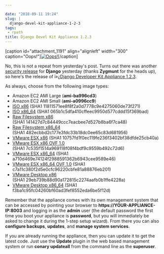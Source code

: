 ```yaml
---

date: "2010-09-11 19:24"
slug: |
  django-devel-kit-appliance-1-2-3
tags:
 - rpath
title: Django Devel Kit Appliance 1.2.3
---
```


\[caption id="attachment_1191" align="alignleft" width="300"
caption="Oops!"\][![Oops!](http://www.ogmaciel.com/wp-content/uploads/2010/09/508647245_178fc7941d-300x199.jpg)](http://www.ogmaciel.com/wp-content/uploads/2010/09/508647245_178fc7941d.jpg)\[/caption\]

No, this is not a repeat from yesterday's post. Turns out there was
another [security
release](http://www.djangoproject.com/weblog/2010/sep/10/123/) for
**Django** yesterday (thanks **Zygmunt** for the heads up), so here's
the release of ï»¿[Django Developer Kit Appliance
1.2.3](http://bit.ly/byzBLV).

As always, choose from the following image types:

-   Amazon EC2 AMI Large (**ami-ba996cd3**)
-   Amazon EC2 AMI Small (**ami-a0996cc9**)
-   [ISO
    x86](https://www.rpath.org/downloadImage?fileId=42099&urlType=0)
    (SHA1 11811571ee8f8f2a0d7778c9e4275060de73f271)
-   [ISO
    x86_64](https://www.rpath.org/downloadImage?fileId=42109&urlType=0)
    (SHA1 065b1c5dfa410cffeec9950d577cddd15f369bad)
-   [Raw Filesystem
    x86](https://www.rpath.org/downloadImage?fileId=42102&urlType=0)
    (SHA1 141427d7c84449ccc7eacbee7d527b8ba6f7ca48)
-   [Raw Filesystem
    x86_64](https://www.rpath.org/downloadImage?fileId=42105&urlType=0)
    (SHA1 482ecbbd2c177e3fdc33b18dc0ee65c83d681956)
-   [VMware ESX
    x86](https://www.rpath.org/downloadImage?fileId=42106&urlType=0)
    (SHA1 10757fd1f0ec119fe236f3402bf38dfde25cb40a)
-   [VMware ESX x86 OVF
    1.0](https://www.rpath.org/downloadImage?fileId=42108&urlType=0)
    (SHA1 7c535f1514a969118f08f4bdf9c9559b492c72d6)
-   [VMware ESX
    x86_64](https://www.rpath.org/downloadImage?fileId=42114&urlType=0)
    (SHA1 a710d469e74124f2988591362b6943cee9589e46)
-   [VMware ESX x86_64 OVF
    1.0](https://www.rpath.org/downloadImage?fileId=42116&urlType=0)
    (SHA1 c7a11c380f2d5e0cfc96220cbfe81a88876eb201)
-   [VMware Desktop
    x86](https://www.rpath.org/downloadImage?fileId=42104&urlType=0)
    (SHA1 29eb739b88d90a172815c2274aafb0b1ffe4228a)
-   [VMware Desktop
    x86_64](https://www.rpath.org/downloadImage?fileId=42113&urlType=0)
    (SHA1 f3ba1c95fc04260bf60ad3fef8552eda6be5f12d)

Remember that the appliance comes with its own management system that
can be accessed by pointing your browser to
**https://YOUR-APPLIANCE-IP:8003** and logging in as the **admin** user
(the default password the first time you boot your appliance is
**password**, but you will immediately be asked to change it during the
1-step setup wizard). From there you can also **configure backups**,
**updates**, and **manage system services**.

If you are already running the appliance, then you can update it to get
the latest code. Just use the **Update** plugin in the web based
management system or run **conary updateall** from the command line as
the **superuser**.
